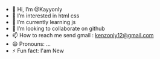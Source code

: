 - 👋 Hi, I’m @Kayyonly
- 👀 I’m interested in html css
- 🌱 I’m currently learning js
- 💞️ I’m looking to collaborate on github
- 📫 How to reach me send gmail : kenzonly12@gmail.com
- 😄 Pronouns: ...
- ⚡ Fun fact: I'am New

<!---
Kayyonly/Kayyonly is a ✨ special ✨ repository because its `README.md` (this file) appears on your GitHub profile.
You can click the Preview link to take a look at your changes.
--->
